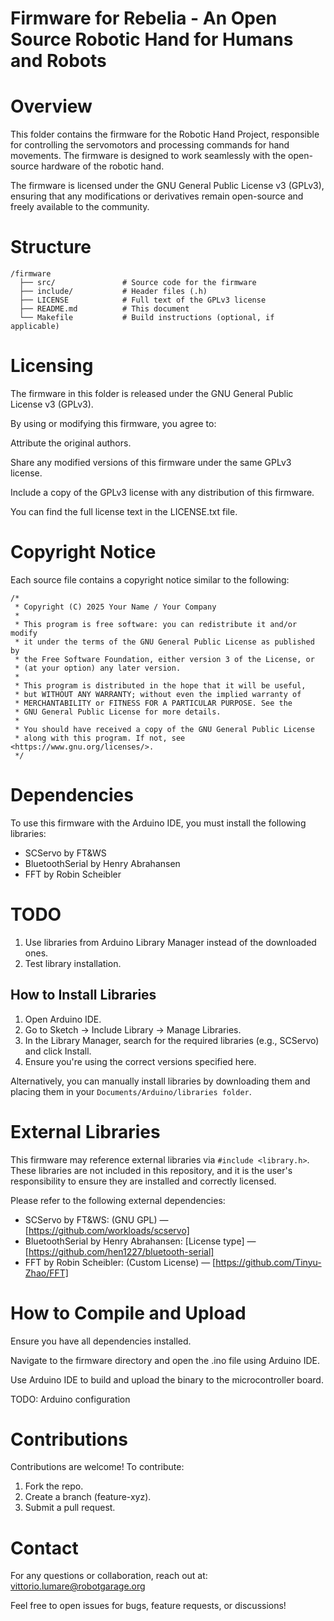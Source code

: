 Firmware for Rebelia - An Open Source Robotic Hand for Humans and Robots
===========================================================


Overview
========

This folder contains the firmware for the Robotic Hand Project, responsible for controlling the servomotors and processing commands for hand movements. The firmware is designed to work seamlessly with the open-source hardware of the robotic hand.

The firmware is licensed under the GNU General Public License v3 (GPLv3), ensuring that any modifications or derivatives remain open-source and freely available to the community.

Structure
=========

```
/firmware
  ├── src/               # Source code for the firmware
  ├── include/           # Header files (.h)
  ├── LICENSE            # Full text of the GPLv3 license
  ├── README.md          # This document
  └── Makefile           # Build instructions (optional, if applicable)
```

Licensing
=========

The firmware in this folder is released under the GNU General Public License v3 (GPLv3).

By using or modifying this firmware, you agree to:

Attribute the original authors.

Share any modified versions of this firmware under the same GPLv3 license.

Include a copy of the GPLv3 license with any distribution of this firmware.

You can find the full license text in the LICENSE.txt file.


Copyright Notice
================

Each source file contains a copyright notice similar to the following:

```
/*
 * Copyright (C) 2025 Your Name / Your Company
 *
 * This program is free software: you can redistribute it and/or modify
 * it under the terms of the GNU General Public License as published by
 * the Free Software Foundation, either version 3 of the License, or
 * (at your option) any later version.
 *
 * This program is distributed in the hope that it will be useful,
 * but WITHOUT ANY WARRANTY; without even the implied warranty of
 * MERCHANTABILITY or FITNESS FOR A PARTICULAR PURPOSE. See the
 * GNU General Public License for more details.
 *
 * You should have received a copy of the GNU General Public License
 * along with this program. If not, see <https://www.gnu.org/licenses/>.
 */
```

Dependencies
============

To use this firmware with the Arduino IDE, you must install the following libraries:

* SCServo by FT&WS
* BluetoothSerial by Henry Abrahansen
* FFT by Robin Scheibler 

TODO
====
1. Use libraries from Arduino Library Manager instead of the downloaded ones.
2. Test library installation.


How to Install Libraries
------------------------
1. Open Arduino IDE.
2. Go to Sketch → Include Library → Manage Libraries.
3. In the Library Manager, search for the required libraries (e.g., SCServo) and click Install.
4. Ensure you're using the correct versions specified here.

Alternatively, you can manually install libraries by downloading them and placing them in your `Documents/Arduino/libraries folder`.


External Libraries
==================

This firmware may reference external libraries via `#include <library.h>`. These libraries are not included in this repository, and it is the user's responsibility to ensure they are installed and correctly licensed.

Please refer to the following external dependencies:

* SCServo by FT&WS: (GNU GPL) — [https://github.com/workloads/scservo]
* BluetoothSerial by Henry Abrahansen: [License type] — [https://github.com/hen1227/bluetooth-serial]
* FFT by Robin Scheibler: (Custom License) — [https://github.com/Tinyu-Zhao/FFT]
  

How to Compile and Upload
=========================

Ensure you have all dependencies installed.

Navigate to the firmware directory and open the .ino file using Arduino IDE.

Use Arduino IDE to build and upload the binary to the microcontroller board.


TODO: Arduino configuration


Contributions
=============

Contributions are welcome! To contribute:

1. Fork the repo.
2. Create a branch (feature-xyz).
3. Submit a pull request.


Contact
=======

For any questions or collaboration, reach out at: vittorio.lumare@robotgarage.org

Feel free to open issues for bugs, feature requests, or discussions!

